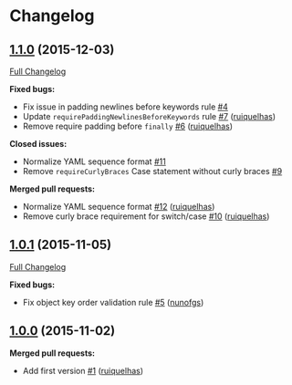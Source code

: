 # Changelog

## [1.1.0](https://github.com/seegno/jscs-config-seegno/tree/1.1.0) (2015-12-03)
[Full Changelog](https://github.com/seegno/jscs-config-seegno/compare/1.0.1...1.1.0)

**Fixed bugs:**

- Fix issue in padding newlines before keywords rule [\#4](https://github.com/seegno/jscs-config-seegno/issues/4)
- Update `requirePaddingNewlinesBeforeKeywords` rule [\#7](https://github.com/seegno/jscs-config-seegno/pull/7) ([ruiquelhas](https://github.com/ruiquelhas))
- Remove require padding before `finally` [\#6](https://github.com/seegno/jscs-config-seegno/pull/6) ([ruiquelhas](https://github.com/ruiquelhas))

**Closed issues:**

- Normalize YAML sequence format [\#11](https://github.com/seegno/jscs-config-seegno/issues/11)
- Remove `requireCurlyBraces` Case statement without curly braces [\#9](https://github.com/seegno/jscs-config-seegno/issues/9)

**Merged pull requests:**

- Normalize YAML sequence format [\#12](https://github.com/seegno/jscs-config-seegno/pull/12) ([ruiquelhas](https://github.com/ruiquelhas))
- Remove curly brace requirement for switch/case [\#10](https://github.com/seegno/jscs-config-seegno/pull/10) ([ruiquelhas](https://github.com/ruiquelhas))

## [1.0.1](https://github.com/seegno/jscs-config-seegno/tree/1.0.1) (2015-11-05)
[Full Changelog](https://github.com/seegno/jscs-config-seegno/compare/1.0.0...1.0.1)

**Fixed bugs:**

- Fix object key order validation rule [\#5](https://github.com/seegno/jscs-config-seegno/pull/5) ([nunofgs](https://github.com/nunofgs))

## [1.0.0](https://github.com/seegno/jscs-config-seegno/tree/1.0.0) (2015-11-02)
**Merged pull requests:**

- Add first version [\#1](https://github.com/seegno/jscs-config-seegno/pull/1) ([ruiquelhas](https://github.com/ruiquelhas))
